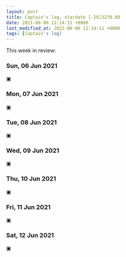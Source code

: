 ```yaml
---
layout: post
title: Captain's log, stardate [-26]3270.00
date: 2021-06-06 12:14:11 +0000
last_modified_at: 2021-06-06 12:14:11 +0000
tags: [Captain's log]
---
```


This week in review:

<!-- more -->

### Sun, 06 Jun 2021

▣

### Mon, 07 Jun 2021

▣

### Tue, 08 Jun 2021

▣

### Wed, 09 Jun 2021

▣

### Thu, 10 Jun 2021

▣

### Fri, 11 Jun 2021

▣

### Sat, 12 Jun 2021

▣
